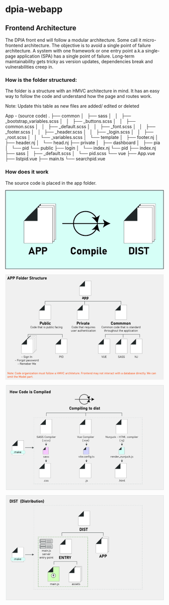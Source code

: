 # dpia-webapp

## Frontend Architecture
The DPIA front end will follow a modular architecture. Some call it micro-frontend architecture. The objective is to avoid a single point of failure architecture. A system with one framework or one entry point a.k.a single-page application (SPA) has a single point of failure. Long-term maintainability gets tricky as version updates, dependencies break and vulnerabilities creep in.

### How is the folder structured:
The folder is a structure with an HMVC architecture in mind. It has an easy way to follow the code and understand how the page and routes work.

Note: Update this table as new files are added/ edited or deleted

App - (source code)
.
├── common
│   ├── sass
│   │   ├── _bootstrap_variables.scss
│   │   ├── _buttons.scss
│   │   ├── common.scss
│   │   ├── _default.scss
│   │   ├── _font.scss
│   │   ├── _footer.scss
│   │   ├── _header.scss
│   │   ├── _login.scss
│   │   ├── _root.scss
│   │   └── _variables.scss
│   └── template
│       ├── footer.nj
│       ├── header.nj
│       └── head.nj
├── private
│   ├── dashboard
│   ├── pia
│   └── pid
└── public
    ├── login
    │   └── index.nj
    └── pid
        ├── index.nj
        ├── sass
        │   ├── _default.scss
        │   └── pid.scss
        └── vue
            ├── App.vue
            ├── listpid.vue
            ├── main.ts
            └── searchpid.vue
	

### How does it work 
The source code is placed in the app folder. 

![High Level Build Process](wiki/assets/images/high-level-build-process.jpg?raw=true "High Level Build Process")

![Folder Structure](wiki/assets/images/folder-structure.jpg?raw=true "Folder Structure")

![Code Compile Process](wiki/assets/images/code-compile-process.jpg?raw=true "Code Compile Process")

![Dist folder structure](wiki/assets/images/dist-folder-structure.jpg?raw=true "Dist folder structure")
